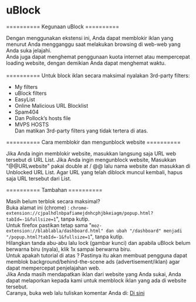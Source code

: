 # uBlock
========== Kegunaan uBlock ==========

Dengan menggunakan ekstensi ini, Anda dapat memblokir iklan yang menurut Anda mengganggu saat melakukan browsing di web-web yang Anda suka jelajahi.<br>
Anda juga dapat menghemat penggunaan kuota internet atau mempercepat loading website, dengan demikian Anda dapat menghemat waktu.<br>
<br>
========== Untuk block iklan secara maksimal nyalakan 3rd-party filters:

- My filters<br>
- uBlock filters<br>
- EasyList<br>
- Online Malicious URL Blocklist<br>
- Spam404<br>
- Dan Pollock’s hosts file<br>
- MVPS HOSTS<br>
Dan matikan 3rd-party filters yang tidak tertera di atas.

========== Cara memblokir dan mengunblock website ==========

Jika Anda ingin memblokir website, masukkan langsung saja URL web tersebut di URL List.
Jika Anda ingin mengunblock website, Masukkan "@@URLwebsite" pakai double at / @@ lalu nama website dan masukkan di Unblocked URL List.
Agar URL yang telah diblock muncul kembali, hapus saja URL tersebut dari List.

========== Tambahan ==========

Masih belum terblok secara maksimal?<br>
Buka alamat ini (chrome) : `chrome-extension://cjpalhdlnbpafiamejdnhcphjbkeiagm/popup.html?tabId=-1&fullsize=1`", tanpa kutip.<br>
Untuk firefox pastikan tetap sama "`moz-extension://blablabla/dashboard.html" dan ubah "/dashboard" menjadi "/popup.html?tabId=-1&fullsize=1`", tanpa kutip.<br>
Hilangkan tanda abu-abu lalu lock (gambar kunci) dan apabila uBlock belum berwarna biru (nyala), klik 1x sampai berwarna biru.<br>
Untuk apakah tutorial di atas ? Pastinya itu akan membuat pengguna dapat memblok background/behind-the-scene ads (advertisement/iklan) agar dapat mempercepat penjelajahan web.<br>
Jika Anda masih mendapatkan iklan dari website yang Anda sukai, Anda dapat melaporkan kepada kami untuk memblock iklan yang ada di website tersebut.<br>
Caranya, buka web lalu tuliskan komentar Anda di: <a href="https://github.com/Hakame-kun/uBlock/issues">Di sini</a>

